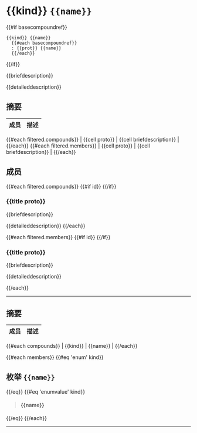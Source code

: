 <a id="{{id}}"></a>
# {{kind}} `{{name}}`

{{#if basecompoundref}}
```
{{kind}} {{name}}
  {{#each basecompoundref}}
  : {{prot}} {{name}}
  {{/each}}
```  
{{/if}}

{{briefdescription}}

{{detaileddescription}}

## 摘要

| 成员                        | 描述                                |
|--------------------------------|---------------------------------------------|
{{#each filtered.compounds}}
| {{cell proto}}                 | {{cell briefdescription}}                   |
{{/each}}
{{#each filtered.members}}
| {{cell proto}}                 | {{cell briefdescription}}                   |
{{/each}}

## 成员

{{#each filtered.compounds}}
{{#if id}}
<a id="{{id}}"></a>
{{/if}}
### {{title proto}}

{{briefdescription}}

{{detaileddescription}}
{{/each}}

{{#each filtered.members}}
{{#if id}}
<a id="{{id}}"></a>
{{/if}}
### {{title proto}}

{{briefdescription}}

{{detaileddescription}}

{{/each}}



---

## 摘要

| 成员                        | 描述                                |
|--------------------------------|---------------------------------------------|
{{#each compounds}}
| {{kind}}                 | {{name}}                   |
{{/each}}


{{#each members}}
{{#eq 'enum' kind}}

## 枚举 ```{{name}}```
{{/eq}}
{{#eq 'enumvalue' kind}}
>#### {{name}}
{{/eq}}
{{/each}}

----
